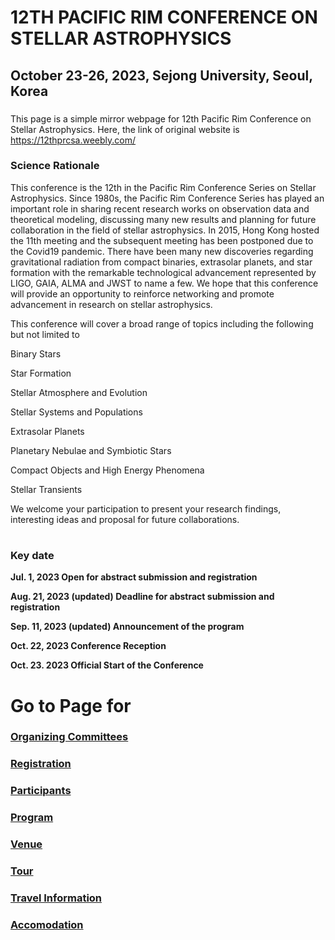 # 12TH PACIFIC RIM CONFERENCE ON STELLAR ASTROPHYSICS
## October 23-26, 2023, Sejong University, Seoul, Korea

###
This page is a simple mirror webpage for 12th Pacific Rim Conference on Stellar Astrophysics.
Here, the link of original website is https://12thprcsa.weebly.com/

### Science Rationale

This conference is the 12th in the Pacific Rim Conference Series on Stellar Astrophysics. Since 1980s, the Pacific Rim Conference Series has played an important role in sharing recent research works on observation data and theoretical modeling, discussing many new results and planning for future collaboration in the field of stellar astrophysics. In 2015, Hong Kong hosted the 11th meeting and the subsequent meeting has been postponed due to the Covid19 pandemic. There have been many new discoveries regarding gravitational radiation from compact binaries, extrasolar planets, and star formation with the remarkable technological advancement represented by LIGO, GAIA, ALMA and JWST to name a few. We hope that this conference will provide an opportunity to reinforce networking and promote advancement in research on stellar astrophysics.

This conference will cover a broad range of topics including the following but not limited to

Binary Stars

Star Formation

Stellar Atmosphere and Evolution

Stellar Systems and Populations

Extrasolar Planets

Planetary Nebulae and Symbiotic Stars

Compact Objects and High Energy Phenomena

Stellar Transients​

We welcome your participation to present your research findings, interesting ideas and proposal for future collaborations.

#
### Key date

**Jul. 1, 2023         Open for abstract submission and registration**

**Aug. 21, 2023 (updated)       Deadline for abstract submission and registration**

**Sep. 11, 2023 (updated)        Announcement of the program**

**Oct. 22, 2023        Conference Reception**

**Oct. 23. 2023        Official Start of the Conference**

# Go to Page for
###  [Organizing Committees](https://github.com/csj607/12thprcsa/blob/main/Pages/Organizing_Committees.md)
###  [Registration](https://github.com/csj607/12thprcsa/blob/main/Pages/Regstration.md)
###  [Participants](https://github.com/csj607/12thprcsa/blob/main/Pages/Participants.md)
###  [Program](https://github.com/csj607/12thprcsa/blob/main/Pages/Program.md)
###  [Venue](https://github.com/csj607/12thprcsa/blob/main/Pages/Venue.md)
###  [Tour](https://github.com/csj607/12thprcsa/blob/main/Pages/Tour.md)
###  [Travel Information](https://github.com/csj607/12thprcsa/blob/main/Pages/Travel_Information.md)
###  [Accomodation](https://github.com/csj607/12thprcsa/blob/main/Pages/Accomodation.md)
